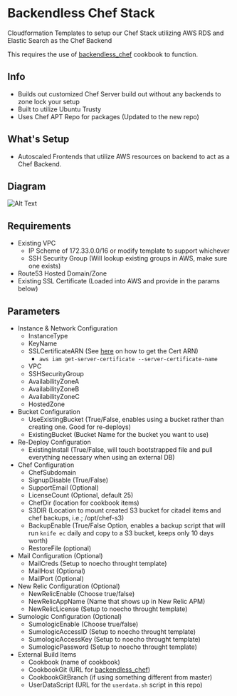 # Backendless Chef Stack

Cloudformation Templates to setup our Chef Stack utilizing AWS RDS and Elastic Search as the Chef Backend

This requires the use of [backendless_chef](https://github.com/HearstAT/cookbook_backendless_chef) cookbook to function.

## Info
* Builds out customized Chef Server build out without any backends to zone lock your setup
* Built to utilize Ubuntu Trusty
* Uses Chef APT Repo for packages (Updated to the new repo)

## What's Setup
* Autoscaled Frontends that utilize AWS resources on backend to act as a Chef Backend.

## Diagram
![Alt Text](https://github.com/hearstat/cfn_backendless_chef/raw/master/backendless_chef.svg)

## Requirements
* Existing VPC
  * IP Scheme of 172.33.0.0/16 or modify template to support whichever
  * SSH Security Group (Will lookup existing groups in AWS, make sure one exists)
* Route53 Hosted Domain/Zone
* Existing SSL Certificate (Loaded into AWS and provide in the params below)

## Parameters
* Instance & Network Configuration
    * InstanceType
    * KeyName
    * SSLCertificateARN (See [here](http://docs.aws.amazon.com/cli/latest/reference/iam/index.html#cli-aws-iam) on how to get the Cert ARN)
      * `aws iam get-server-certificate --server-certificate-name`
    * VPC
    * SSHSecurityGroup
    * AvailabilityZoneA
    * AvailabilityZoneB
    * AvailabilityZoneC
    * HostedZone
* Bucket Configuration
    * UseExistingBucket (True/False, enables using a bucket rather than creating one. Good for re-deploys)
    * ExistingBucket (Bucket Name for the bucket you want to use)
* Re-Deploy Configuration
    * ExistingInstall (True/False, will touch bootstrapped file and pull everything necessary when using an external DB)
* Chef Configuration
    * ChefSubdomain
    * SignupDisable (True/False)
    * SupportEmail (Optional)
    * LicenseCount (Optional, default 25)
    * ChefDir (location for cookbook items)
    * S3DIR (Location to mount created S3 bucket for citadel items and chef backups, i.e.; /opt/chef-s3)
    * BackupEnable (True/False Option, enables a backup script that will run `knife ec` daily and copy to a S3 bucket, keeps only 10 days worth)
    * RestoreFile (optional)
* Mail Configuration (Optional)
    * MailCreds (Setup to noecho throught template)
    * MailHost (Optional)
    * MailPort (Optional)
* New Relic Configuration (Optional)
    * NewRelicEnable (Choose true/false)
    * NewRelicAppName (Name that shows up in New Relic APM)
    * NewRelicLicense (Setup to noecho throught template)
* Sumologic Configuration (Optional)
    * SumologicEnable (Choose true/false)
    * SumologicAccessID (Setup to noecho throught template)
    * SumologicAccessKey (Setup to noecho throught template)
    * SumologicPassword (Setup to noecho throught template)
* External Build Items
    * Cookbook (name of cookbook)
    * CookbookGit (URL for [backendless_chef](https://github.com/HearstAT/cookbook_backendless_chef))
    * CookbookGitBranch (if using something different from master)
    * UserDataScript (URL for the `userdata.sh` script in this repo)
